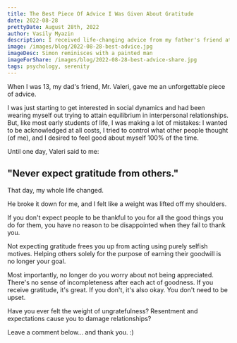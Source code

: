 ```yaml
---
title: The Best Piece Of Advice I Was Given About Gratitude
date: 2022-08-28
prettyDate: August 28th, 2022
author: Vasily Myazin
description: I received life-changing advice from my father's friend at 13 years old. The advice taught me the importance of not expecting gratitude from others. It allowed me to help others without selfish motives and improved my relationships.
image: /images/blog/2022-08-28-best-advice.jpg
imageDesc: Simon reminisces with a painted man
imageForShare: /images/blog/2022-08-28-best-advice-share.jpg
tags: psychology, serenity
---
```


When I was 13, my dad's friend, Mr. Valeri, gave me an unforgettable piece of advice.

I was just starting to get interested in social dynamics and had been wearing myself out trying to attain equilibrium in interpersonal relationships. But, like most early students of life, I was making a lot of mistakes: I wanted to be acknowledged at all costs, I tried to control what other people thought (of me), and I desired to feel good about myself 100% of the time.

Until one day, Valeri said to me:

## "Never expect gratitude from others."

That day, my whole life changed.

He broke it down for me, and I felt like a weight was lifted off my shoulders.

If you don't expect people to be thankful to you for all the good things you do for them, you have no reason to be disappointed when they fail to thank you.

Not expecting gratitude frees you up from acting using purely selfish motives. Helping others solely for the purpose of earning their goodwill is no longer your goal.

Most importantly, no longer do you worry about not being appreciated. There's no sense of incompleteness after each act of goodness. If you receive gratitude, it's great. If you don't, it's also okay. You don't need to be upset.

Have you ever felt the weight of ungratefulness? Resentment and expectations cause you to damage relationships?

Leave a comment below... and thank you. :)
